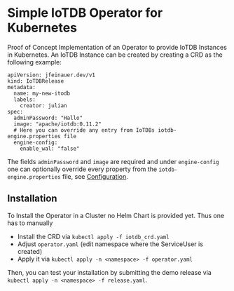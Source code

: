 # Simple IoTDB Operator for Kubernetes

Proof of Concept Implementation of an Operator to provide IoTDB Instances in Kubernetes.
An IoTDB Instance can be created by creating a CRD as the following example:

```
apiVersion: jfeinauer.dev/v1
kind: IoTDBRelease
metadata:
  name: my-new-itodb
  labels:
    creator: julian
spec:
  adminPassword: "Hallo"
  image: "apache/iotdb:0.11.2"
  # Here you can override any entry from IoTDBs iotdb-engine.properties file
  engine-config:
    enable_wal: "false"
```

The fields `adminPassword` and `image` are required and under `engine-config` one can optionally override every property from the `iotdb-engine.properties` file, see [Configuration](http://iotdb.apache.org/UserGuide/V0.10.x/Server/Config%20Manual.html).

## Installation

To Install the Operator in a Cluster no Helm Chart is provided yet.
Thus one has to manually

* Install the CRD via `kubectl apply -f iotdb_crd.yaml`
* Adjust `operator.yaml` (edit namespace where the ServiceUser is created)
* Apply it via `kubectl apply -n <namespace> -f operator.yaml`

Then, you can test your installation by submitting the demo release via `kubectl apply -n <namespace> -f release.yaml`.